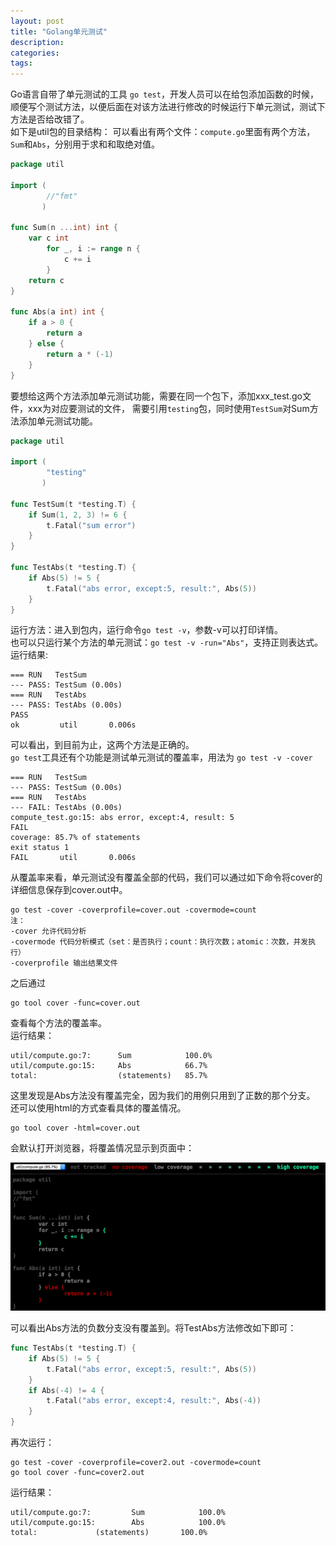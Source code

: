 ```yaml
---
layout: post
title: "Golang单元测试"
description: 
categories:
tags: 
---
```


Go语言自带了单元测试的工具 `go test`，开发人员可以在给包添加函数的时候，顺便写个测试方法，以便后面在对该方法进行修改的时候运行下单元测试，测试下方法是否给改错了。    
如下是util包的目录结构：
可以看出有两个文件：`compute.go`里面有两个方法，`Sum`和`Abs`，分别用于求和和取绝对值。

``` go
package util

import (
        //"fmt"
       )

func Sum(n ...int) int {
    var c int
        for _, i := range n {
            c += i
        }
    return c
}

func Abs(a int) int {
    if a > 0 {
        return a
    } else {
        return a * (-1)
    }
}
```

要想给这两个方法添加单元测试功能，需要在同一个包下，添加xxx_test.go文件，xxx为对应要测试的文件， 
需要引用`testing`包，同时使用`TestSum`对Sum方法添加单元测试功能。

``` go
package util

import (
        "testing"
       )

func TestSum(t *testing.T) {
    if Sum(1, 2, 3) != 6 {
        t.Fatal("sum error")
    }
}

func TestAbs(t *testing.T) {
    if Abs(5) != 5 {
        t.Fatal("abs error, except:5, result:", Abs(5))
    }
}
```

运行方法：进入到包内，运行命令`go test -v`，参数-v可以打印详情。    
也可以只运行某个方法的单元测试：`go test -v -run="Abs"`，支持正则表达式。    
运行结果:

    === RUN   TestSum
    --- PASS: TestSum (0.00s)
    === RUN   TestAbs
    --- PASS: TestAbs (0.00s)
    PASS
    ok         util       0.006s

可以看出，到目前为止，这两个方法是正确的。    
`go test`工具还有个功能是测试单元测试的覆盖率，用法为 `go test -v -cover`

    === RUN   TestSum
    --- PASS: TestSum (0.00s)
    === RUN   TestAbs
    --- FAIL: TestAbs (0.00s)
    compute_test.go:15: abs error, except:4, result: 5
    FAIL
    coverage: 85.7% of statements
    exit status 1
    FAIL       util       0.006s

从覆盖率来看，单元测试没有覆盖全部的代码，我们可以通过如下命令将cover的详细信息保存到cover.out中。

    go test -cover -coverprofile=cover.out -covermode=count
    注：
    -cover 允许代码分析
    -covermode 代码分析模式（set：是否执行；count：执行次数；atomic：次数，并发执行）
    -coverprofile 输出结果文件

之后通过

    go tool cover -func=cover.out

查看每个方法的覆盖率。    
运行结果：

    util/compute.go:7:      Sum            100.0%
    util/compute.go:15:     Abs            66.7%
    total:                  (statements)   85.7%

这里发现是Abs方法没有覆盖完全，因为我们的用例只用到了正数的那个分支。    
还可以使用html的方式查看具体的覆盖情况。 

    go tool cover -html=cover.out

会默认打开浏览器，将覆盖情况显示到页面中：


<center>
<img src="/images/cover_html.png">
</center>

可以看出Abs方法的负数分支没有覆盖到。将TestAbs方法修改如下即可：

``` go
func TestAbs(t *testing.T) {
    if Abs(5) != 5 {
        t.Fatal("abs error, except:5, result:", Abs(5))
    }
    if Abs(-4) != 4 {
        t.Fatal("abs error, except:4, result:", Abs(-4))
    }
}
```

再次运行：

    go test -cover -coverprofile=cover2.out -covermode=count
    go tool cover -func=cover2.out

运行结果：

    util/compute.go:7:         Sum            100.0%
    util/compute.go:15:        Abs            100.0%
    total:             (statements)       100.0%

